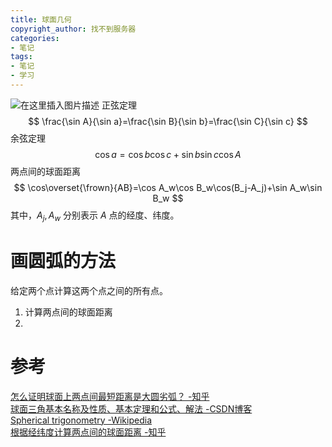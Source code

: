 ```yaml
---
title: 球面几何
copyright_author: 找不到服务器
categories:
- 笔记
tags:
- 笔记
- 学习
---
```

![在这里插入图片描述](https://img-blog.csdnimg.cn/direct/05d2b93cfe9d4881af0e6cad4e4c385b.png)
正弦定理
$$ \frac{\sin A}{\sin a}=\frac{\sin B}{\sin b}=\frac{\sin C}{\sin c} $$
余弦定理
$$ \cos a=\cos b\cos c+\sin b\sin c\cos A $$
两点间的球面距离
$$ \cos\overset{\frown}{AB}=\cos A_w\cos B_w\cos(B_j-A_j)+\sin A_w\sin B_w $$
其中，$A_j,A_w$ 分别表示 $A$ 点的经度、纬度。

# 画圆弧的方法
给定两个点计算这两个点之间的所有点。
1. 计算两点间的球面距离
2. 

# 参考
[怎么证明球面上两点间最短距离是大圆劣弧？ -知乎](https://www.zhihu.com/question/382038661/answer/1101649342)  
[球面三角基本名称及性质、基本定理和公式、解法 -CSDN博客](https://blog.csdn.net/GarfieldEr007/article/details/50801789)  
[Spherical trigonometry -Wikipedia](https://en.wikipedia.org/wiki/Spherical_trigonometry)  
[根据经纬度计算两点间的球面距离 -知乎](https://zhuanlan.zhihu.com/p/42948839)  

